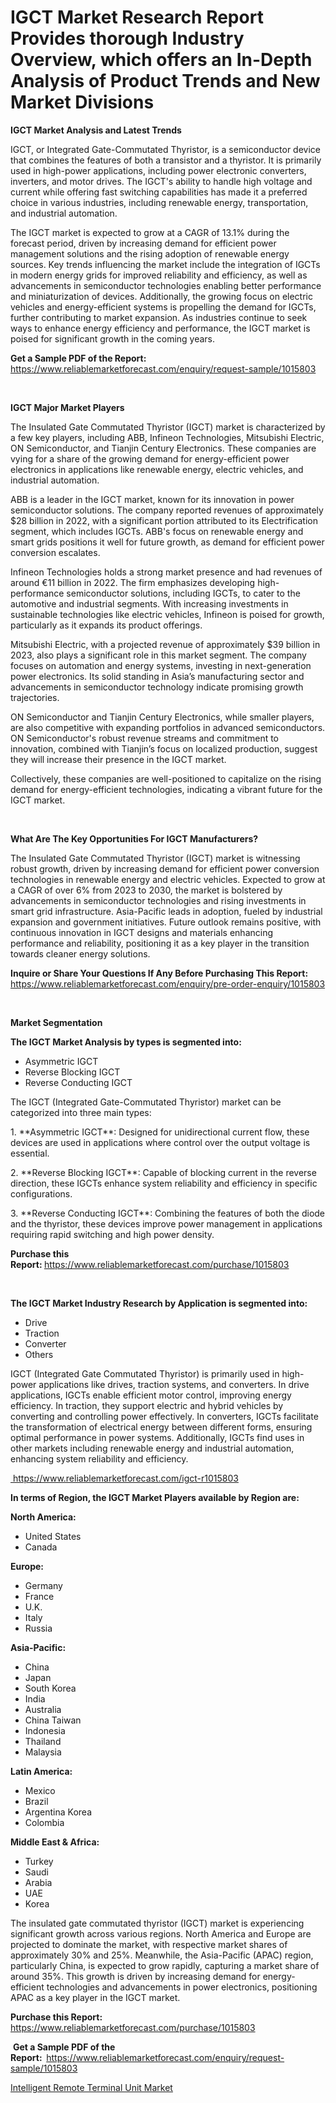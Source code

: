 <p><h1>IGCT Market Research Report Provides thorough Industry Overview, which offers an In-Depth Analysis of Product Trends and New Market Divisions</h1></p><p><strong>IGCT Market Analysis and Latest Trends</strong></p>
<p><p>IGCT, or Integrated Gate-Commutated Thyristor, is a semiconductor device that combines the features of both a transistor and a thyristor. It is primarily used in high-power applications, including power electronic converters, inverters, and motor drives. The IGCT's ability to handle high voltage and current while offering fast switching capabilities has made it a preferred choice in various industries, including renewable energy, transportation, and industrial automation.</p><p>The IGCT market is expected to grow at a CAGR of 13.1% during the forecast period, driven by increasing demand for efficient power management solutions and the rising adoption of renewable energy sources. Key trends influencing the market include the integration of IGCTs in modern energy grids for improved reliability and efficiency, as well as advancements in semiconductor technologies enabling better performance and miniaturization of devices. Additionally, the growing focus on electric vehicles and energy-efficient systems is propelling the demand for IGCTs, further contributing to market expansion. As industries continue to seek ways to enhance energy efficiency and performance, the IGCT market is poised for significant growth in the coming years.</p></p>
<p><strong>Get a Sample PDF of the Report:&nbsp;</strong> <a href="https://www.reliablemarketforecast.com/enquiry/request-sample/1015803?utm_campaign=2516&utm_medium=2&utm_source=Github&utm_content=ia&utm_term=06042025&utm_id=igct">https://www.reliablemarketforecast.com/enquiry/request-sample/1015803</a></p>
<p>&nbsp;</p>
<p><strong>IGCT Major Market Players</strong></p>
<p><p>The Insulated Gate Commutated Thyristor (IGCT) market is characterized by a few key players, including ABB, Infineon Technologies, Mitsubishi Electric, ON Semiconductor, and Tianjin Century Electronics. These companies are vying for a share of the growing demand for energy-efficient power electronics in applications like renewable energy, electric vehicles, and industrial automation.</p><p>ABB is a leader in the IGCT market, known for its innovation in power semiconductor solutions. The company reported revenues of approximately $28 billion in 2022, with a significant portion attributed to its Electrification segment, which includes IGCTs. ABB's focus on renewable energy and smart grids positions it well for future growth, as demand for efficient power conversion escalates.</p><p>Infineon Technologies holds a strong market presence and had revenues of around €11 billion in 2022. The firm emphasizes developing high-performance semiconductor solutions, including IGCTs, to cater to the automotive and industrial segments. With increasing investments in sustainable technologies like electric vehicles, Infineon is poised for growth, particularly as it expands its product offerings.</p><p>Mitsubishi Electric, with a projected revenue of approximately $39 billion in 2023, also plays a significant role in this market segment. The company focuses on automation and energy systems, investing in next-generation power electronics. Its solid standing in Asia’s manufacturing sector and advancements in semiconductor technology indicate promising growth trajectories.</p><p>ON Semiconductor and Tianjin Century Electronics, while smaller players, are also competitive with expanding portfolios in advanced semiconductors. ON Semiconductor's robust revenue streams and commitment to innovation, combined with Tianjin’s focus on localized production, suggest they will increase their presence in the IGCT market.</p><p>Collectively, these companies are well-positioned to capitalize on the rising demand for energy-efficient technologies, indicating a vibrant future for the IGCT market.</p></p>
<p>&nbsp;</p>
<p><strong>What Are The Key Opportunities For IGCT Manufacturers?</strong></p>
<p><p>The Insulated Gate Commutated Thyristor (IGCT) market is witnessing robust growth, driven by increasing demand for efficient power conversion technologies in renewable energy and electric vehicles. Expected to grow at a CAGR of over 6% from 2023 to 2030, the market is bolstered by advancements in semiconductor technologies and rising investments in smart grid infrastructure. Asia-Pacific leads in adoption, fueled by industrial expansion and government initiatives. Future outlook remains positive, with continuous innovation in IGCT designs and materials enhancing performance and reliability, positioning it as a key player in the transition towards cleaner energy solutions.</p></p>
<p><strong>Inquire or Share Your Questions If Any Before Purchasing This Report:</strong> <a href="https://www.reliablemarketforecast.com/enquiry/pre-order-enquiry/1015803?utm_campaign=2516&utm_medium=2&utm_source=Github&utm_content=ia&utm_term=06042025&utm_id=igct">https://www.reliablemarketforecast.com/enquiry/pre-order-enquiry/1015803</a></p>
<p>&nbsp;</p>
<p><strong>Market Segmentation</strong></p>
<p><strong>The IGCT Market Analysis by types is segmented into:</strong></p>
<p><ul><li>Asymmetric IGCT</li><li>Reverse Blocking IGCT</li><li>Reverse Conducting IGCT</li></ul></p>
<p><p>The IGCT (Integrated Gate-Commutated Thyristor) market can be categorized into three main types: </p><p>1. **Asymmetric IGCT**: Designed for unidirectional current flow, these devices are used in applications where control over the output voltage is essential. </p><p>2. **Reverse Blocking IGCT**: Capable of blocking current in the reverse direction, these IGCTs enhance system reliability and efficiency in specific configurations. </p><p>3. **Reverse Conducting IGCT**: Combining the features of both the diode and the thyristor, these devices improve power management in applications requiring rapid switching and high power density.</p></p>
<p><strong>Purchase this Report:&nbsp;</strong><a href="https://www.reliablemarketforecast.com/purchase/1015803?utm_campaign=2516&utm_medium=2&utm_source=Github&utm_content=ia&utm_term=06042025&utm_id=igct">https://www.reliablemarketforecast.com/purchase/1015803</a></p>
<p>&nbsp;</p>
<p><strong>The IGCT Market Industry Research by Application is segmented into:</strong></p>
<p><ul><li>Drive</li><li>Traction</li><li>Converter</li><li>Others</li></ul></p>
<p><p>IGCT (Integrated Gate Commutated Thyristor) is primarily used in high-power applications like drives, traction systems, and converters. In drive applications, IGCTs enable efficient motor control, improving energy efficiency. In traction, they support electric and hybrid vehicles by converting and controlling power effectively. In converters, IGCTs facilitate the transformation of electrical energy between different forms, ensuring optimal performance in power systems. Additionally, IGCTs find uses in other markets including renewable energy and industrial automation, enhancing system reliability and efficiency.</p></p>
<p><a href="https://www.reliablemarketforecast.com/igct-r1015803?utm_campaign=2516&utm_medium=2&utm_source=Github&utm_content=ia&utm_term=06042025&utm_id=igct">&nbsp;https://www.reliablemarketforecast.com/igct-r1015803</a></p>
<p><strong>In terms of Region, the IGCT Market Players available by Region are:</strong></p>
<p>
    <p> <strong> North America: </strong>
        <ul>
            <li>United States</li>
            <li>Canada</li>
        </ul>
        </p> 
    <p> <strong> Europe: </strong>
        <ul>
            <li>Germany</li>
            <li>France</li>
            <li>U.K.</li>
            <li>Italy</li>
            <li>Russia</li>
        </ul>
        </p> 
    <p> <strong> Asia-Pacific: </strong>
        <ul>
            <li>China</li>
            <li>Japan</li>
            <li>South Korea</li>
            <li>India</li>
            <li>Australia</li>
            <li>China Taiwan</li>
            <li>Indonesia</li>
            <li>Thailand</li>
            <li>Malaysia</li>
        </ul>
        </p> 
    <p> <strong> Latin America: </strong>
        <ul>
            <li>Mexico</li>
            <li>Brazil</li>
            <li>Argentina Korea</li>
            <li>Colombia</li>
        </ul>
        </p> 
    <p> <strong> Middle East & Africa: </strong>
        <ul>
            <li>Turkey</li>
            <li>Saudi</li>
            <li>Arabia</li>
            <li>UAE</li>
            <li>Korea</li>
        </ul>
    </p>
    </p>
<p><p>The insulated gate commutated thyristor (IGCT) market is experiencing significant growth across various regions. North America and Europe are projected to dominate the market, with respective market shares of approximately 30% and 25%. Meanwhile, the Asia-Pacific (APAC) region, particularly China, is expected to grow rapidly, capturing a market share of around 35%. This growth is driven by increasing demand for energy-efficient technologies and advancements in power electronics, positioning APAC as a key player in the IGCT market.</p></p>
<p><strong>Purchase this Report: </strong><a href="https://www.reliablemarketforecast.com/purchase/1015803?utm_campaign=2516&utm_medium=2&utm_source=Github&utm_content=ia&utm_term=06042025&utm_id=igct">https://www.reliablemarketforecast.com/purchase/1015803</a></p>
<p>&nbsp;<strong>Get a Sample PDF of the Report:&nbsp;&nbsp;</strong><a href="https://www.reliablemarketforecast.com/enquiry/request-sample/1015803?utm_campaign=2516&utm_medium=2&utm_source=Github&utm_content=ia&utm_term=06042025&utm_id=igct">https://www.reliablemarketforecast.com/enquiry/request-sample/1015803</a></p>
<p><strong></strong></p>
<p><p><a href="https://github.com/schwminh2001101/Market-Research-Report-List-1/blob/main/intelligent-remote-terminal-unit-market.md?utm_campaign=2516&utm_medium=2&utm_source=Github&utm_content=ia&utm_term=06042025&utm_id=igct">Intelligent Remote Terminal Unit Market</a></p></p>